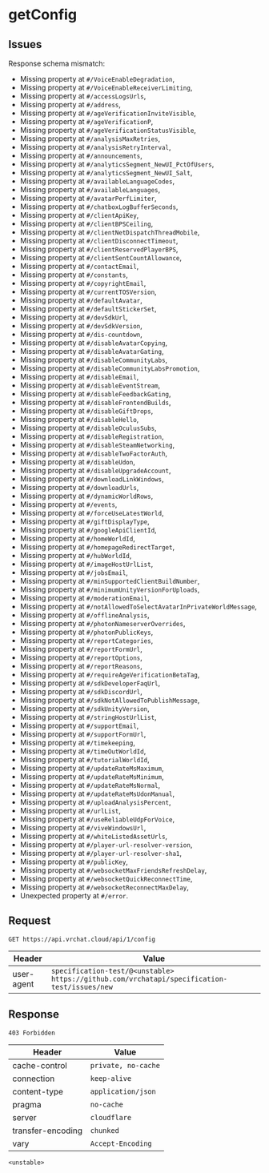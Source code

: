 # getConfig

## Issues
Response schema mismatch:
* Missing property at ``#/VoiceEnableDegradation``,
* Missing property at ``#/VoiceEnableReceiverLimiting``,
* Missing property at ``#/accessLogsUrls``,
* Missing property at ``#/address``,
* Missing property at ``#/ageVerificationInviteVisible``,
* Missing property at ``#/ageVerificationP``,
* Missing property at ``#/ageVerificationStatusVisible``,
* Missing property at ``#/analysisMaxRetries``,
* Missing property at ``#/analysisRetryInterval``,
* Missing property at ``#/announcements``,
* Missing property at ``#/analyticsSegment_NewUI_PctOfUsers``,
* Missing property at ``#/analyticsSegment_NewUI_Salt``,
* Missing property at ``#/availableLanguageCodes``,
* Missing property at ``#/availableLanguages``,
* Missing property at ``#/avatarPerfLimiter``,
* Missing property at ``#/chatboxLogBufferSeconds``,
* Missing property at ``#/clientApiKey``,
* Missing property at ``#/clientBPSCeiling``,
* Missing property at ``#/clientNetDispatchThreadMobile``,
* Missing property at ``#/clientDisconnectTimeout``,
* Missing property at ``#/clientReservedPlayerBPS``,
* Missing property at ``#/clientSentCountAllowance``,
* Missing property at ``#/contactEmail``,
* Missing property at ``#/constants``,
* Missing property at ``#/copyrightEmail``,
* Missing property at ``#/currentTOSVersion``,
* Missing property at ``#/defaultAvatar``,
* Missing property at ``#/defaultStickerSet``,
* Missing property at ``#/devSdkUrl``,
* Missing property at ``#/devSdkVersion``,
* Missing property at ``#/dis-countdown``,
* Missing property at ``#/disableAvatarCopying``,
* Missing property at ``#/disableAvatarGating``,
* Missing property at ``#/disableCommunityLabs``,
* Missing property at ``#/disableCommunityLabsPromotion``,
* Missing property at ``#/disableEmail``,
* Missing property at ``#/disableEventStream``,
* Missing property at ``#/disableFeedbackGating``,
* Missing property at ``#/disableFrontendBuilds``,
* Missing property at ``#/disableGiftDrops``,
* Missing property at ``#/disableHello``,
* Missing property at ``#/disableOculusSubs``,
* Missing property at ``#/disableRegistration``,
* Missing property at ``#/disableSteamNetworking``,
* Missing property at ``#/disableTwoFactorAuth``,
* Missing property at ``#/disableUdon``,
* Missing property at ``#/disableUpgradeAccount``,
* Missing property at ``#/downloadLinkWindows``,
* Missing property at ``#/downloadUrls``,
* Missing property at ``#/dynamicWorldRows``,
* Missing property at ``#/events``,
* Missing property at ``#/forceUseLatestWorld``,
* Missing property at ``#/giftDisplayType``,
* Missing property at ``#/googleApiClientId``,
* Missing property at ``#/homeWorldId``,
* Missing property at ``#/homepageRedirectTarget``,
* Missing property at ``#/hubWorldId``,
* Missing property at ``#/imageHostUrlList``,
* Missing property at ``#/jobsEmail``,
* Missing property at ``#/minSupportedClientBuildNumber``,
* Missing property at ``#/minimumUnityVersionForUploads``,
* Missing property at ``#/moderationEmail``,
* Missing property at ``#/notAllowedToSelectAvatarInPrivateWorldMessage``,
* Missing property at ``#/offlineAnalysis``,
* Missing property at ``#/photonNameserverOverrides``,
* Missing property at ``#/photonPublicKeys``,
* Missing property at ``#/reportCategories``,
* Missing property at ``#/reportFormUrl``,
* Missing property at ``#/reportOptions``,
* Missing property at ``#/reportReasons``,
* Missing property at ``#/requireAgeVerificationBetaTag``,
* Missing property at ``#/sdkDeveloperFaqUrl``,
* Missing property at ``#/sdkDiscordUrl``,
* Missing property at ``#/sdkNotAllowedToPublishMessage``,
* Missing property at ``#/sdkUnityVersion``,
* Missing property at ``#/stringHostUrlList``,
* Missing property at ``#/supportEmail``,
* Missing property at ``#/supportFormUrl``,
* Missing property at ``#/timekeeping``,
* Missing property at ``#/timeOutWorldId``,
* Missing property at ``#/tutorialWorldId``,
* Missing property at ``#/updateRateMsMaximum``,
* Missing property at ``#/updateRateMsMinimum``,
* Missing property at ``#/updateRateMsNormal``,
* Missing property at ``#/updateRateMsUdonManual``,
* Missing property at ``#/uploadAnalysisPercent``,
* Missing property at ``#/urlList``,
* Missing property at ``#/useReliableUdpForVoice``,
* Missing property at ``#/viveWindowsUrl``,
* Missing property at ``#/whiteListedAssetUrls``,
* Missing property at ``#/player-url-resolver-version``,
* Missing property at ``#/player-url-resolver-sha1``,
* Missing property at ``#/publicKey``,
* Missing property at ``#/websocketMaxFriendsRefreshDelay``,
* Missing property at ``#/websocketQuickReconnectTime``,
* Missing property at ``#/websocketReconnectMaxDelay``,
* Unexpected property at ``#/error``.
## Request
`GET https://api.vrchat.cloud/api/1/config`

| Header | Value |
| ------ | ----- |
| user-agent | `specification-test/@<unstable> https://github.com/vrchatapi/specification-test/issues/new` |


## Response
`403 Forbidden`

| Header | Value |
| ------ | ----- |
| cache-control | `private, no-cache` |
| connection | `keep-alive` |
| content-type | `application/json` |
| pragma | `no-cache` |
| server | `cloudflare` |
| transfer-encoding | `chunked` |
| vary | `Accept-Encoding` |

```jsonc
<unstable>
```
